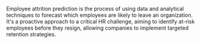 Employee attrition prediction is the process of using data and analytical techniques to forecast which employees are likely to leave an organization. It's a proactive approach to a critical HR challenge, aiming to identify at-risk employees before they resign, allowing companies to implement targeted retention strategies.
